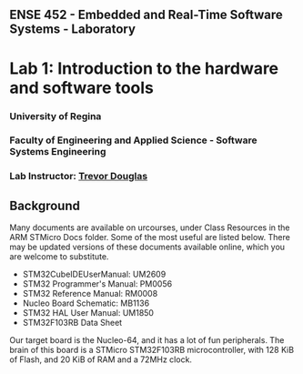 ## ENSE 452 - Embedded and Real-Time Software Systems - Laboratory

# Lab 1: Introduction to the hardware and software tools

### University of Regina
### Faculty of Engineering and Applied Science - Software Systems Engineering

### Lab Instructor: [Trevor Douglas](mailto:trevor.douglas@uregina.ca)

## Background

Many documents are available on urcourses, under Class Resources in the ARM STMicro Docs folder.  Some of the most useful are listed below. There may be updated versions of these documents available online, which you are welcome to substitute.

- STM32CubeIDEUserManual: UM2609
-  STM32 Programmer's Manual: PM0056
-  STM32 Reference Manual: RM0008
-  Nucleo Board Schematic: MB1136
-  STM32 HAL User Manual: UM1850
-  STM32F103RB Data Sheet

Our target board is the Nucleo-64, and it has a lot of fun peripherals. The brain of this board is a STMicro STM32F103RB microcontroller, with 128 KiB of Flash, and 20 KiB of RAM and a 72MHz clock.

